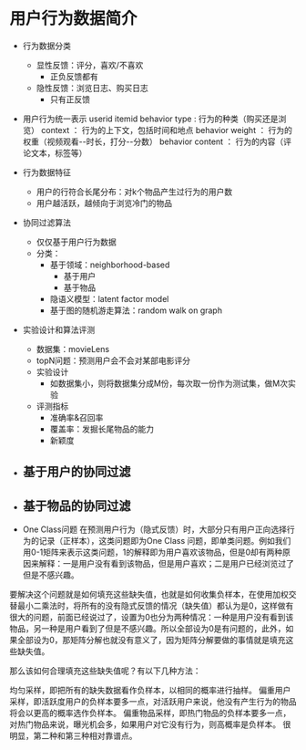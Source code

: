 # 用户行为数据简介
- 行为数据分类  
    - 显性反馈：评分，喜欢/不喜欢
        - 正负反馈都有
    - 隐性反馈：浏览日志、购买日志
        - 只有正反馈
- 用户行为统一表示
    userid
    itemid
    behavior type : 行为的种类（购买还是浏览）
    context ： 行为的上下文，包括时间和地点
    behavior weight ： 行为的权重（视频观看--时长，打分--分数）
    behavior content ： 行为的内容（评论文本，标签等）
- 行为数据特征
    - 用户的行符合长尾分布：对k个物品产生过行为的用户数
    - 用户越活跃，越倾向于浏览冷门的物品
- 协同过滤算法
    - 仅仅基于用户行为数据
    - 分类：
        - 基于领域：neighborhood-based
            - 基于用户
            - 基于物品
        - 隐语义模型：latent factor model
        - 基于图的随机游走算法：random walk on graph
- 实验设计和算法评测
    - 数据集：movieLens
    - topN问题：预测用户会不会对某部电影评分
    - 实验设计
        - 如数据集小，则将数据集分成M份，每次取一份作为测试集，做M次实验
    - 评测指标
        - 准确率&召回率
        - 覆盖率：发掘长尾物品的能力
        - 新颖度

- 基于用户的协同过滤
    - 

- 基于物品的协同过滤
    - 

- One Class问题
在预测用户行为（隐式反馈）时，大部分只有用户正向选择行为的记录（正样本），这类问题即为One Class 问题，即单类问题。例如我们用0-1矩阵来表示这类问题，1的解释即为用户喜欢该物品，但是0却有两种原因来解释：一是用户没有看到该物品，但是用户喜欢；二是用户已经浏览过了但是不感兴趣。

要解决这个问题就是如何填充这些缺失值，也就是如何收集负样本，在使用加权交替最小二乘法时，将所有的没有隐式反馈的情况（缺失值）都认为是0，这样做有很大的问题，前面已经说过了，设置为0也分为两种情况：一种是用户没有看到该物品，另一种是用户看到了但是不感兴趣。所以全部设为0是有问题的，此外，如果全部设为0，那矩阵分解也就没有意义了，因为矩阵分解要做的事情就是填充这些缺失值。

那么该如何合理填充这些缺失值呢？有以下几种方法：

均匀采样，即把所有的缺失数据看作负样本，以相同的概率进行抽样。
偏重用户采样，即活跃度用户的负样本要多一点，对活跃用户来说，他没有产生行为的物品将会以更高的概率选作负样本。
偏重物品采样，即热门物品的负样本要多一点，对热门物品来说，曝光机会多，如果用户对它没有行为，则高概率是负样本。
很明显，第二种和第三种相对靠谱点。














